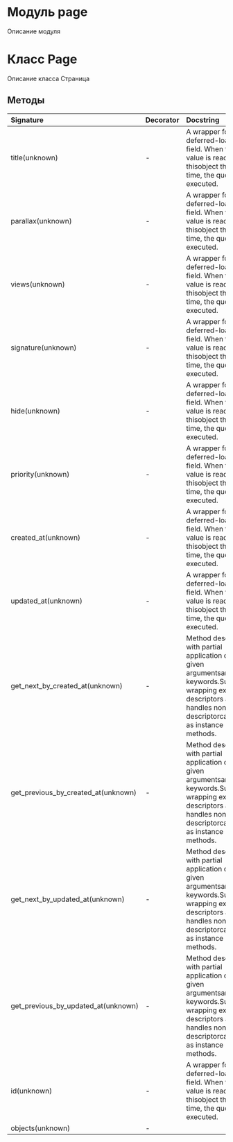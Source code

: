 # Модуль page

Описание модуля

# Класс Page

Описание класса Страница

## Методы

| Signature                           | Decorator | Docstring                                                                                                                                                                     |
| :---------------------------------- | :-------- | :---------------------------------------------------------------------------------------------------------------------------------------------------------------------------- |
| title(unknown)                      | -         | A wrapper for a deferred-loading field. When the value is read from thisobject the first time, the query is executed.                                                         |
| parallax(unknown)                   | -         | A wrapper for a deferred-loading field. When the value is read from thisobject the first time, the query is executed.                                                         |
| views(unknown)                      | -         | A wrapper for a deferred-loading field. When the value is read from thisobject the first time, the query is executed.                                                         |
| signature(unknown)                  | -         | A wrapper for a deferred-loading field. When the value is read from thisobject the first time, the query is executed.                                                         |
| hide(unknown)                       | -         | A wrapper for a deferred-loading field. When the value is read from thisobject the first time, the query is executed.                                                         |
| priority(unknown)                   | -         | A wrapper for a deferred-loading field. When the value is read from thisobject the first time, the query is executed.                                                         |
| created_at(unknown)                 | -         | A wrapper for a deferred-loading field. When the value is read from thisobject the first time, the query is executed.                                                         |
| updated_at(unknown)                 | -         | A wrapper for a deferred-loading field. When the value is read from thisobject the first time, the query is executed.                                                         |
| get_next_by_created_at(unknown)     | -         | Method descriptor with partial application of the given argumentsand keywords.Supports wrapping existing descriptors and handles non-descriptorcallables as instance methods. |
| get_previous_by_created_at(unknown) | -         | Method descriptor with partial application of the given argumentsand keywords.Supports wrapping existing descriptors and handles non-descriptorcallables as instance methods. |
| get_next_by_updated_at(unknown)     | -         | Method descriptor with partial application of the given argumentsand keywords.Supports wrapping existing descriptors and handles non-descriptorcallables as instance methods. |
| get_previous_by_updated_at(unknown) | -         | Method descriptor with partial application of the given argumentsand keywords.Supports wrapping existing descriptors and handles non-descriptorcallables as instance methods. |
| id(unknown)                         | -         | A wrapper for a deferred-loading field. When the value is read from thisobject the first time, the query is executed.                                                         |
| objects(unknown)                    | -         |                                                                                                                                                                               |